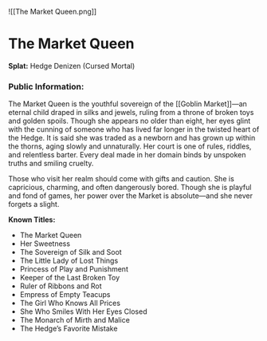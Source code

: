 ![[The Market Queen.png]]
# The Market Queen  
**Splat:** Hedge Denizen (Cursed Mortal)  

### Public Information:  

The Market Queen is the youthful sovereign of the [[Goblin Market]]—an eternal child draped in silks and jewels, ruling from a throne of broken toys and golden spoils. Though she appears no older than eight, her eyes glint with the cunning of someone who has lived far longer in the twisted heart of the Hedge. It is said she was traded as a newborn and has grown up within the thorns, aging slowly and unnaturally. Her court is one of rules, riddles, and relentless barter. Every deal made in her domain binds by unspoken truths and smiling cruelty.

Those who visit her realm should come with gifts and caution. She is capricious, charming, and often dangerously bored. Though she is playful and fond of games, her power over the Market is absolute—and she never forgets a slight.

**Known Titles:**  
- The Market Queen  
- Her Sweetness  
- The Sovereign of Silk and Soot  
- The Little Lady of Lost Things  
- Princess of Play and Punishment  
- Keeper of the Last Broken Toy  
- Ruler of Ribbons and Rot  
- Empress of Empty Teacups  
- The Girl Who Knows All Prices  
- She Who Smiles With Her Eyes Closed  
- The Monarch of Mirth and Malice  
- The Hedge’s Favorite Mistake